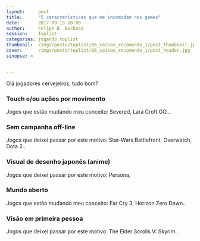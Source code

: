 ```yaml
---
layout:     post
title:      "5 características que me incomodam nos games"
date:       2017-09-13 18:00
author:     Felipe B. Barbosa
session:    Toplist
categories: jogando toplist
thumbnail:  /imgs/posts/toplist/06_coisas_recomendo_1/post_thumbnail.jpg
cover:      /imgs/posts/toplist/06_coisas_recomendo_1/post_header.jpg
sinopse: >


---
```

Olá jogadores cervejeiros, tudo bom?


### Touch e/ou ações por movimento

Jogos que estão mudando meu conceito: Severed, Lara Croft GO...

### Sem campanha off-line

Jogos que deixei passar por este motivo: Star-Wars Battlefront, Overwatch, Dota 2..

### Visual de desenho japonês (anime)

Jogos que deixei passar por este motivo: Persona,

### Mundo aberto

Jogos que estão mudando meu conceito: Far Cry 3, Horizon Zero Dawn..

### Visão em primeira pessoa

Jogos que deixei passar por este motivo: The Elder Scrolls V: Skyrim..
